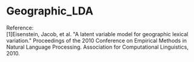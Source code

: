 # Geographic_LDA

Reference:<br />
[1]Eisenstein, Jacob, et al. "A latent variable model for geographic lexical variation." Proceedings of the 2010 Conference on Empirical Methods in Natural Language Processing. Association for Computational Linguistics, 2010.
